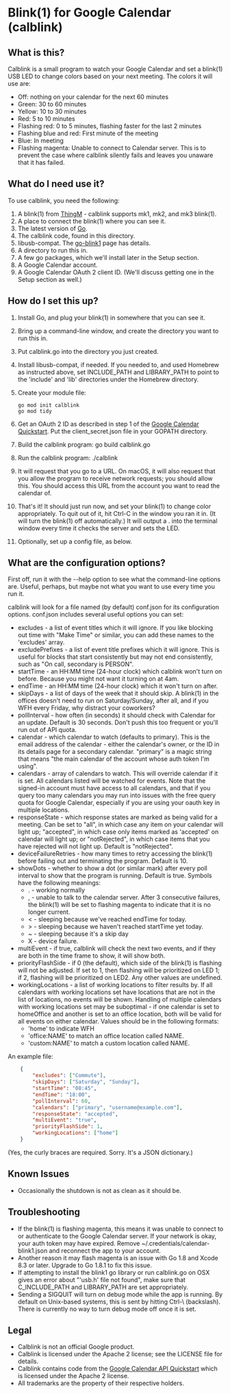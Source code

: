 # Blink(1) for Google Calendar (calblink)

## What is this?

Calblink is a small program to watch your Google Calendar and set a blink(1) USB
LED to change colors based on your next meeting. The colors it will use are:

*   Off: nothing on your calendar for the next 60 minutes
*   Green: 30 to 60 minutes
*   Yellow: 10 to 30 minutes
*   Red: 5 to 10 minutes
*   Flashing red: 0 to 5 minutes, flashing faster for the last 2 minutes
*   Flashing blue and red: First minute of the meeting
*   Blue: In meeting
*   Flashing magenta: Unable to connect to Calendar server.  This is to prevent
    the case where calblink silently fails and leaves you unaware that it has
    failed.

## What do I need use it?

To use calblink, you need the following:

1.  A blink(1) from [ThingM](http://blink1.thingm.com/) - calblink supports
    mk1, mk2, and mk3 blink(1).
1.  A place to connect the blink(1) where you can see it.
2.  The latest version of [Go](https://golang.org/).
3.  The calblink code, found in this directory.
4.  libusb-compat. The [go-blink1](https://github.com/kazrakcom/go-blink1) page has
    details.
5.  A directory to run this in.
6.  A few go packages, which we'll install later in the Setup section.
7.  A Google Calendar account.
8.  A Google Calendar OAuth 2 client ID. (We'll discuss getting one in the Setup
    section as well.)

## How do I set this up?

1.  Install Go, and plug your blink(1) in somewhere that you can see it.
2.  Bring up a command-line window, and create the directory you want to run
    this in.
3.  Put calblink.go into the directory you just created.
4.  Install libusb-compat, if needed. If you needed to, and used Homebrew as instructed
    above, set INCLUDE\_PATH and LIBRARY\_PATH to point to the 'include' and
    'lib' directories under the Homebrew directory. 
5.  Create your module file:
    ```
    go mod init calblink
    go mod tidy
    ```
    
7.  Get an OAuth 2 ID as described in step 1 of the [Google Calendar
    Quickstart](https://developers.google.com/google-apps/calendar/quickstart/go).
    Put the client\_secret.json file in your GOPATH directory.

8.  Build the calblink program: go build calblink.go

8.  Run the calblink program: ./calblink

9.  It will request that you go to a URL. On macOS, it will also request that you allow
    the program to receive network requests; you should allow this.  You should access
    this URL from the account you want to read the calendar of.

10. That's it! It should just run now, and set your blink(1) to change color
    appropriately. To quit out of it, hit Ctrl-C in the window you ran it in.
    (It will turn the blink(1) off automatically.) It will output a . into the
    terminal window every time it checks the server and sets the LED.

11. Optionally, set up a config file, as below.

## What are the configuration options?

First off, run it with the --help option to see what the command-line options
are. Useful, perhaps, but maybe not what you want to use every time you run it.

calblink will look for a file named (by default) conf.json for its configuration
options. conf.json includes several useful options you can set:

*   excludes - a list of event titles which it will ignore. If you like blocking
    out time with "Make Time" or similar, you can add these names to the
    'excludes' array.
*   excludePrefixes - a list of event title prefixes which it will ignore.  This is useful
    for blocks that start consistently but may not end consistently, such as "On call,
    secondary is PERSON".
*   startTime - an HH:MM time (24-hour clock) which calblink won't turn on
    before. Because you might not want it turning on at 4am.
*   endTime - an HH:MM time (24-hour clock) which it won't turn on after.
*   skipDays - a list of days of the week that it should skip. A blink(1) in
    the offices doesn't need to run on Saturday/Sunday, after all, and if you
    WFH every Friday, why distract your coworkers?
*   pollInterval - how often (in seconds) it should check with Calendar for an
    update. Default is 30 seconds. Don't push this too frequent or you'll run
    out of API quota.
*   calendar - which calendar to watch (defaults to primary). This is the email
    address of the calendar - either the calendar's owner, or the ID in its
    details page for a secondary calendar. "primary" is a magic string that
    means "the main calendar of the account whose auth token I'm using".
*   calendars - array of calendars to watch.  This will override calendar if it is set.
    All calendars listed will be watched for events.  Note that the signed-in account
    must have access to all calendars, and that if you query too many calendars you
    may run into issues with the free query quota for Google Calendar, especially if
    you are using your oauth key in multiple locations.
*   responseState - which response states are marked as being valid for a
    meeting. Can be set to "all", in which case any item on your calendar will
    light up; "accepted", in which case only items marked as 'accepted' on
    calendar will light up; or "notRejected", in which case items that you have
    rejected will not light up. Default is "notRejected".
*   deviceFailureRetries - how many times to retry accessing the blink(1) before
    failing out and terminating the program. Default is 10.
*   showDots - whether to show a dot (or similar mark) after every poll interval
    to show that the program is running. Default is true. Symbols have the
    following meanings:
    *    . - working normally
    *    , - unable to talk to the calendar server. After 3 consecutive failures,
         the blink(1) will be set to flashing magenta to indicate that it is no
         longer current.
    *    < - sleeping because we've reached endTime for today.
    *    \> - sleeping because we haven't reached startTime yet today.
    *    ~ - sleeping because it's a skip day
    *    X - device failure.
*   multiEvent - if true, calblink will check the next two events, and if they are
    both in the time frame to show, it will show both.
*   priorityFlashSide - if 0 (the default), which side of the blink(1) is flashing
    will not be adjusted.  If set to 1, then flashing will be prioritized on LED 1;
	if 2, flashing will be prioritized on LED2.  Any other values are undefined.
*   workingLocations - a list of working locations to filter results by.  If all
    calendars with working locations set have locations that are not in the list of
    locations, no events will be shown.  Handling of multiple calendars with working
    locations set may be suboptimal - if one calendar is set to homeOffice and another
    is set to an office location, both will be valid for all events on either calendar.
    Values should be in the following formats:
    *   'home' to indicate WFH
    *   'office:NAME' to match an office location called NAME.
    *   'custom:NAME' to match a custom location called NAME.

An example file:

```json
    {
        "excludes": ["Commute"],
        "skipDays": ["Saturday", "Sunday"],
        "startTime": "08:45",
        "endTime": "18:00",
        "pollInterval": 60,
        "calendars": ["primary", "username@example.com"],
        "responseState": "accepted",
        "multiEvent": "true",
        "priorityFlashSide": 1,
        "workingLocations": ["home"]
    }
```

(Yes, the curly braces are required.  Sorry.  It's a JSON dictionary.)

## Known Issues

*   Occasionally the shutdown is not as clean as it should be.

## Troubleshooting

*   If the blink(1) is flashing magenta, this means it was unable to connect to
    or authenticate to the Google Calendar server.  If your network is okay, your
    auth token may have expired.  Remove ~/.credentials/calendar-blink1.json and
    reconnect the app to your account.
*   Another reason it may flash magenta is an issue with Go 1.8 and Xcode 8.3
    or later. Upgrade to Go 1.8.1 to fix this issue.
*   If attempting to install the blink1 go library or run calblink.go on OSX
    gives an error about "'usb.h' file not found", make sure that C_INCLUDE_PATH
    and LIBRARY_PATH are set appropriately.
*   Sending a SIGQUIT will turn on debug mode while the app is running.  By
    default on Unix-based systems, this is sent by hitting Ctrl-\\ (backslash).
    There is currently no way to turn debug mode off once it is set.

## Legal

*   Calblink is not an official Google product.
*   Calblink is licensed under the Apache 2 license; see the LICENSE file for details.
*   Calblink contains code from the [Google Calendar API
    Quickstart](https://developers.google.com/google-apps/calendar/quickstart/go)
    which is licensed under the Apache 2 license.
*   All trademarks are the property of their respective holders.

